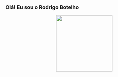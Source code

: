 ### Olá! Eu sou o Rodrigo Botelho
<div align="center">
  <a href="https://github.com/rodrigocbotelho">
  <img height="180em" src="https://github-readme-stats.vercel.app/api/top-langs/?username=rodrigocbotelho&layout=compact&langs_count=7&theme=dark"/>
</div>
